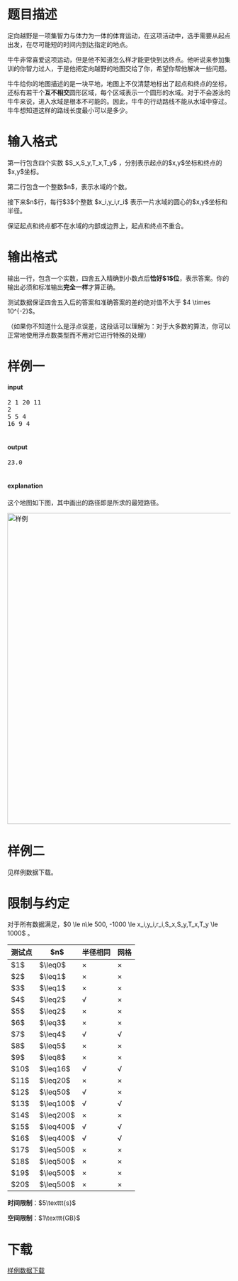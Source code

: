 # 题目描述

<p>定向越野是一项集智力与体力为一体的体育运动，在这项活动中，选手需要从起点出发，在尽可能短的时间内到达指定的地点。</p>
<p>牛牛非常喜爱这项运动，但是他不知道怎么样才能更快到达终点。他听说来参加集训的你智力过人，于是他把定向越野的地图交给了你，希望你帮他解决一些问题。</p>
<p>牛牛给你的地图描述的是一块平地，地图上不仅清楚地标出了起点和终点的坐标，还标有若干个<strong>互不相交</strong>圆形区域，每个区域表示一个圆形的水域。对于不会游泳的牛牛来说，进入水域是根本不可能的。因此，牛牛的行动路线不能从水域中穿过。牛牛想知道这样的路线长度最小可以是多少。</p>

# 输入格式


<p>第一行包含四个实数 $S_x,S_y,T_x,T_y$ ，分别表示起点的$x,y$坐标和终点的$x,y$坐标。</p>
<p>第二行包含一个整数$n$，表示水域的个数。</p>
<p>接下来$n$行，每行$3$个整数 $x_i,y_i,r_i$ 表示一片水域的圆心的$x,y$坐标和半径。</p>
<p>保证起点和终点都不在水域的内部或边界上，起点和终点不重合。</p>

# 输出格式


<p>输出一行，包含一个实数，四舍五入精确到小数点后<strong>恰好$1$位</strong>，表示答案。你的输出必须和标准输出<strong>完全一样</strong>才算正确。</p>
<p>测试数据保证四舍五入后的答案和准确答案的差的绝对值不大于 $4 \times 10^{-2}$。</p>
<p>（如果你不知道什么是浮点误差，这段话可以理解为：对于大多数的算法，你可以正常地使用浮点数类型而不用对它进行特殊的处理）</p>

# 样例一


<h4>input</h4>
<pre>2 1 20 11
2
5 5 4
16 9 4

</pre>

<h4>output</h4>
<pre>23.0

</pre>

<h4>explanation</h4>
<p>这个地图如下图，其中画出的路径即是所求的最短路径。</p>
<p><img class="img-responsive center-block" src="/source/uoj/277/img/aHR0cDovL2ltZy51b2ouYWMvcHJvYmxlbS8yNzcvc2FtcGxlLnBuZw==.png" alt="样例" style="width:700px;"/></p>

# 样例二


<p>见样例数据下载。</p>

# 限制与约定


<p>对于所有数据满足，$0 \le n\le 500, -1000 \le x_i,y_i,r_i,S_x,S_y,T_x,T_y \le 1000$ 。</p>
<div class="table-responsive">
<table class="table table-bordered table-text-center table-vertical-middle"><thead><tr><th rowspan="1">测试点</th><th rowspan="1">$n$</th><th rowspan="1">半径相同</th><th rowspan="1">网格</th></tr></thead><tbody><tr><td rowspan="1">$1$</td><td rowspan="1">$\leq0$</td><td rowspan="1">×</td><td rowspan="1">×</td></tr><tr><td rowspan="1">$2$</td><td rowspan="1">$\leq1$</td><td rowspan="1">×</td><td rowspan="1">×</td></tr><tr><td rowspan="1">$3$</td><td rowspan="1">$\leq1$</td><td rowspan="1">×</td><td rowspan="1">×</td></tr><tr><td rowspan="1">$4$</td><td rowspan="1">$\leq2$</td><td rowspan="1">√</td><td rowspan="1">×</td></tr><tr><td rowspan="1">$5$</td><td rowspan="1">$\leq2$</td><td rowspan="1">×</td><td rowspan="1">×</td></tr><tr><td rowspan="1">$6$</td><td rowspan="1">$\leq3$</td><td rowspan="1">×</td><td rowspan="1">×</td></tr><tr><td rowspan="1">$7$</td><td rowspan="1">$\leq4$</td><td rowspan="1">√</td><td rowspan="1">√</td></tr><tr><td rowspan="1">$8$</td><td rowspan="1">$\leq5$</td><td rowspan="1">×</td><td rowspan="1">×</td></tr><tr><td rowspan="1">$9$</td><td rowspan="1">$\leq8$</td><td rowspan="1">×</td><td rowspan="1">×</td></tr><tr><td rowspan="1">$10$</td><td rowspan="1">$\leq16$</td><td rowspan="1">√</td><td rowspan="1">√</td></tr><tr><td rowspan="1">$11$</td><td rowspan="1">$\leq20$</td><td rowspan="1">×</td><td rowspan="1">×</td></tr><tr><td rowspan="1">$12$</td><td rowspan="1">$\leq50$</td><td rowspan="1">√</td><td rowspan="1">×</td></tr><tr><td rowspan="1">$13$</td><td rowspan="1">$\leq100$</td><td rowspan="1">√</td><td rowspan="1">√</td></tr><tr><td rowspan="1">$14$</td><td rowspan="1">$\leq200$</td><td rowspan="1">×</td><td rowspan="1">×</td></tr><tr><td rowspan="1">$15$</td><td rowspan="1">$\leq400$</td><td rowspan="1">√</td><td rowspan="1">√</td></tr><tr><td rowspan="1">$16$</td><td rowspan="1">$\leq400$</td><td rowspan="1">√</td><td rowspan="1">√</td></tr><tr><td rowspan="1">$17$</td><td rowspan="1">$\leq500$</td><td rowspan="1">×</td><td rowspan="1">×</td></tr><tr><td rowspan="1">$18$</td><td rowspan="1">$\leq500$</td><td rowspan="1">×</td><td rowspan="1">×</td></tr><tr><td rowspan="1">$19$</td><td rowspan="1">$\leq500$</td><td rowspan="1">×</td><td rowspan="1">×</td></tr><tr><td rowspan="1">$20$</td><td rowspan="1">$\leq500$</td><td rowspan="1">×</td><td rowspan="1">×</td></tr></tbody></table></div>

<p><strong>时间限制</strong>：$5\texttt{s}$</p>
<p><strong>空间限制</strong>：$1\texttt{GB}$</p>

# 下载


<p><a href="/download.php?type=problem&amp;id=277">样例数据下载</a></p>
